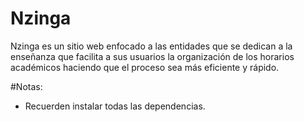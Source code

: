 # Nzinga
Nzinga es un sitio web enfocado a las entidades que se dedican a la enseñanza que facilita a sus usuarios la organización de los horarios académicos haciendo que el proceso sea más eficiente y rápido.

#Notas:
* Recuerden instalar todas las dependencias.
